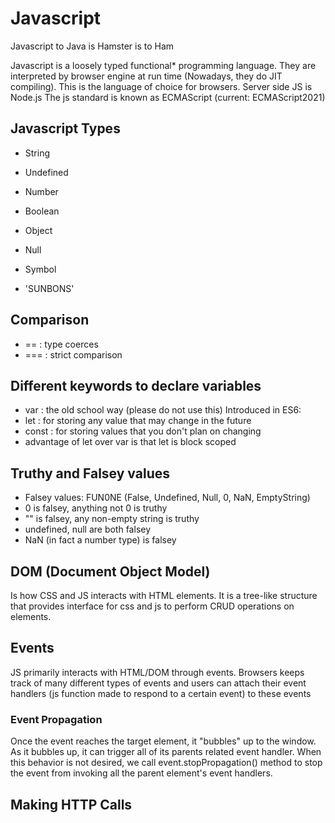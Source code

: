 # Javascript

Javascript to Java is Hamster is to Ham

Javascript is a loosely typed functional* programming language. They are interpreted by browser engine at run time (Nowadays, they do JIT compiling). This is the language of choice for browsers. Server side JS is Node.js
The js standard is known as ECMAScript (current: ECMAScript2021)

## Javascript Types
- String
- Undefined
- Number
- Boolean
- Object
- Null
- Symbol

- 'SUNBONS'

## Comparison
- == : type coerces
- === : strict comparison

## Different keywords to declare variables
- var : the old school way (please do not use this)
Introduced in ES6:
- let : for storing any value that may change in the future
- const : for storing values that you don't plan on changing
- advantage of let over var is that let is block scoped

## Truthy and Falsey values
- Falsey values: FUN0NE (False, Undefined, Null, 0, NaN, EmptyString)
- 0 is falsey, anything not 0 is truthy
- "" is falsey, any non-empty string is truthy
- undefined, null are both falsey
- NaN (in fact a number type) is falsey

## DOM (Document Object Model)
Is how CSS and JS interacts with HTML elements. It is a tree-like structure that provides interface for css and js to perform CRUD operations on elements.

## Events
JS primarily interacts with HTML/DOM through events. Browsers keeps track of many different types of events and users can attach their event handlers (js function made to respond to a certain event) to these events

### Event Propagation
Once the event reaches the target element, it "bubbles" up to the window. As it bubbles up, it can trigger all of its parents related event handler. When this behavior is not desired, we call event.stopPropagation() method to stop the event from invoking all the parent element's event handlers.

## Making HTTP Calls